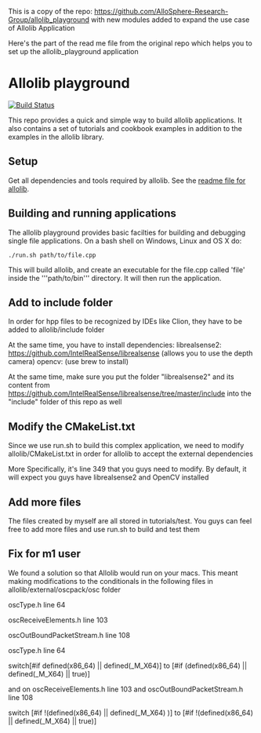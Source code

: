 This is a copy of the repo: https://github.com/AlloSphere-Research-Group/allolib_playground with new modules added to
expand the use case of Allolib Application

Here's the part of the read me file from the original repo which helps you to set up the allolib_playground application

# Allolib playground

[![Build Status](https://travis-ci.org/AlloSphere-Research-Group/allolib_playground.svg?branch=master)](https://travis-ci.org/AlloSphere-Research-Group/allolib_playground)

This repo provides a quick and simple way to build allolib applications. It also contains a set of tutorials and
cookbook examples in addition to the examples in the allolib library.

## Setup

Get all dependencies and tools required by allolib. See
the [readme file for allolib](https://github.com/AlloSphere-Research-Group/allolib/blob/master/readme.md).

## Building and running applications

The allolib playground provides basic facilties for building and debugging single file applications. On a bash shell on
Windows, Linux and OS X do:

    ./run.sh path/to/file.cpp

This will build allolib, and create an executable for the file.cpp called 'file' inside the '''path/to/bin''' directory.
It will then run the application.

## Add to include folder

In order for hpp files to be recognized by IDEs like Clion, they have to be added to allolib/include folder

At the same time, you have to install dependencies:
librealsense2: https://github.com/IntelRealSense/librealsense (allows you to use the depth camera)
opencv: (use brew to install)

At the same time, make sure you put the folder "librealsense2" and its content from
https://github.com/IntelRealSense/librealsense/tree/master/include into the "include" folder of this repo as well

## Modify the CMakeList.txt

Since we use run.sh to build this complex application, we need to modify allolib/CMakeList.txt in order for allolib to
accept the external dependencies

More Specifically, it's line 349 that you guys need to modify. By default, it will expect you guys have librealsense2
and OpenCV installed

## Add more files

The files created by myself are all stored in tutorials/test. You guys can feel free to add more files and use run.sh to
build and test them

## Fix for m1 user

We found a solution so that Allolib would run on your macs. This meant making modifications to the conditionals in the
following files in allolib/external/oscpack/osc folder

oscType.h line 64

oscReceiveElements.h line 103

oscOutBoundPacketStream.h line 108

oscType.h line 64

switch[#if defined(x86_64) || defined(_M_X64)] to [#if (defined(x86_64) || defined(_M_X64) || true)]

and on oscReceiveElements.h line 103 and oscOutBoundPacketStream.h line 108

switch [#if !(defined(x86_64) || defined(_M_X64) )] to [#if !(defined(x86_64) || defined(_M_X64) || true)]
